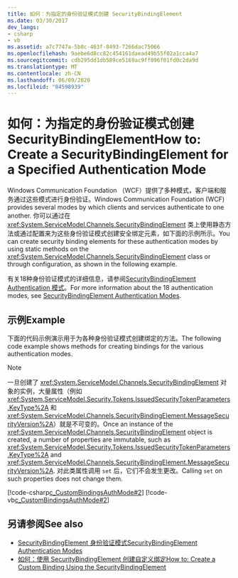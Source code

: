 ```yaml
---
title: 如何：为指定的身份验证模式创建 SecurityBindingElement
ms.date: 03/30/2017
dev_langs:
- csharp
- vb
ms.assetid: a7c7747a-5b8c-463f-8493-7266dac75066
ms.openlocfilehash: 9aebe6d8cc82c454161daead49b55f02a1cca4a7
ms.sourcegitcommit: cdb295dd1db589ce5169ac9ff096f01fd0c2da9d
ms.translationtype: MT
ms.contentlocale: zh-CN
ms.lasthandoff: 06/09/2020
ms.locfileid: "84598939"
---
```

# <a name="how-to-create-a-securitybindingelement-for-a-specified-authentication-mode"></a><span data-ttu-id="e9fc8-102">如何：为指定的身份验证模式创建 SecurityBindingElement</span><span class="sxs-lookup"><span data-stu-id="e9fc8-102">How to: Create a SecurityBindingElement for a Specified Authentication Mode</span></span>
<span data-ttu-id="e9fc8-103">Windows Communication Foundation （WCF）提供了多种模式，客户端和服务通过这些模式进行身份验证。</span><span class="sxs-lookup"><span data-stu-id="e9fc8-103">Windows Communication Foundation (WCF) provides several modes by which clients and services authenticate to one another.</span></span> <span data-ttu-id="e9fc8-104">你可以通过在 <xref:System.ServiceModel.Channels.SecurityBindingElement> 类上使用静态方法或通过配置来为这些身份验证模式创建安全绑定元素，如下面的示例所示。</span><span class="sxs-lookup"><span data-stu-id="e9fc8-104">You can create security binding elements for these authentication modes by using static methods on the <xref:System.ServiceModel.Channels.SecurityBindingElement> class or through configuration, as shown in the following example.</span></span>  
  
 <span data-ttu-id="e9fc8-105">有关18种身份验证模式的详细信息，请参阅[SecurityBindingElement Authentication 模式](securitybindingelement-authentication-modes.md)。</span><span class="sxs-lookup"><span data-stu-id="e9fc8-105">For more information about the 18 authentication modes, see [SecurityBindingElement Authentication Modes](securitybindingelement-authentication-modes.md).</span></span>  
  
## <a name="example"></a><span data-ttu-id="e9fc8-106">示例</span><span class="sxs-lookup"><span data-stu-id="e9fc8-106">Example</span></span>  
 <span data-ttu-id="e9fc8-107">下面的代码示例演示用于为各种身份验证模式创建绑定的方法。</span><span class="sxs-lookup"><span data-stu-id="e9fc8-107">The following code example shows methods for creating bindings for the various authentication modes.</span></span>  
  
> [!NOTE]
> <span data-ttu-id="e9fc8-108">一旦创建了 <xref:System.ServiceModel.Channels.SecurityBindingElement> 对象的实例，大量属性（例如 <xref:System.ServiceModel.Security.Tokens.IssuedSecurityTokenParameters.KeyType%2A> 和 <xref:System.ServiceModel.Channels.SecurityBindingElement.MessageSecurityVersion%2A>）就是不可变的。</span><span class="sxs-lookup"><span data-stu-id="e9fc8-108">Once an instance of the <xref:System.ServiceModel.Channels.SecurityBindingElement> object is created, a number of properties are immutable, such as <xref:System.ServiceModel.Security.Tokens.IssuedSecurityTokenParameters.KeyType%2A> and <xref:System.ServiceModel.Channels.SecurityBindingElement.MessageSecurityVersion%2A>.</span></span> <span data-ttu-id="e9fc8-109">对此类属性调用 `set` 后，它们不会发生更改。</span><span class="sxs-lookup"><span data-stu-id="e9fc8-109">Calling `set` on such properties does not change them.</span></span>  
  
 [!code-csharp[c_CustomBindingsAuthMode#2](../../../../samples/snippets/csharp/VS_Snippets_CFX/c_custombindingsauthmode/cs/source.cs#2)]
 [!code-vb[c_CustomBindingsAuthMode#2](../../../../samples/snippets/visualbasic/VS_Snippets_CFX/c_custombindingsauthmode/vb/source.vb#2)]  
  
## <a name="see-also"></a><span data-ttu-id="e9fc8-110">另请参阅</span><span class="sxs-lookup"><span data-stu-id="e9fc8-110">See also</span></span>

- [<span data-ttu-id="e9fc8-111">SecurityBindingElement 身份验证模式</span><span class="sxs-lookup"><span data-stu-id="e9fc8-111">SecurityBindingElement Authentication Modes</span></span>](securitybindingelement-authentication-modes.md)
- [<span data-ttu-id="e9fc8-112">如何：使用 SecurityBindingElement 创建自定义绑定</span><span class="sxs-lookup"><span data-stu-id="e9fc8-112">How to: Create a Custom Binding Using the SecurityBindingElement</span></span>](how-to-create-a-custom-binding-using-the-securitybindingelement.md)
